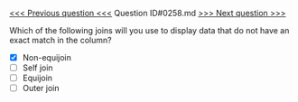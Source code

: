 [<<< Previous question <<<](0257.md)  Question ID#0258.md  [>>> Next question >>>](0259.md) 

Which of the following joins will you use to display data that do not have an exact match in the column?

- [x] Non-equijoin
- [ ] Self join
- [ ] Equijoin
- [ ] Outer join
